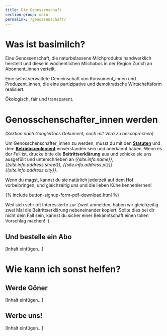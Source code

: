 ```yaml
---
title: Die Genossenschaft
section-group: main
permalink: /genossenschaft/
---
```


# Was ist basimilch?

Eine Genossenschaft, die naturbelassene Milchprodukte handwerklich
herstellt und diese in wöchentlichen Milchabos in der Region Zürich an
Abonnent_innen verteilt.

Eine selbstverwaltete Gemeinschaft von Konsument_innen und
Produzent_innen, die eine partizipative und demokratische
Wirtschaftsform realisiert.

Ökologisch, fair und transparent.

# Genosschenschafter_innen werden

_(Sektion nach GoogleDocs Dokument, noch mit Vera zu beschprechen)_

Um Genosschenschafter_innen zu werden, musst du mit den
[**Statuten**](statuten) und dem
[**Betriebsreglement**](betriebsreglement) einverstanden sein und
anerkannt haben. Wenn es der Fall ist, drucke bitte die
**Beitrittserklärung** aus und schicke sie uns ausgefüllt und
unterschrieben an _{{site.info.name}}, {{site.info.address.street}},
{{site.info.address.plz}} {{site.info.address.city}}_.

Wenn du magst, kannst du sie natürlich jederzeit auf dem Hof
vorbeibringen, und gleichzeitig uns und die lieben Kühe kennenlernen!

{% include button-signup-form-pdf-download.html %}

Weil sich sehr oft Interessierte zur Zweit anmelden, haben wir
gleichzeitig zwei Mal die Beitrittserklärung nebeneinander kopiert.
Sollte dies bei dir nicht dein Fall sein, kannst du sicher einer
Bekanntschaft einen tollen Vorschlag machen! :)

## Und bestelle ein Abo

[Inhalt einfügen...]

# Wie kann ich sonst helfen?

## Werde Göner

[Inhalt einfügen...]

## Werbe uns!

[Inhalt einfügen...]